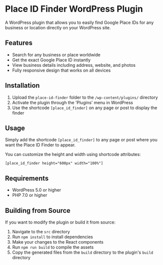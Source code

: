 
# Place ID Finder WordPress Plugin

A WordPress plugin that allows you to easily find Google Place IDs for any business or location directly on your WordPress site.

## Features

- Search for any business or place worldwide
- Get the exact Google Place ID instantly
- View business details including address, website, and photos
- Fully responsive design that works on all devices

## Installation

1. Upload the `place-id-finder` folder to the `/wp-content/plugins/` directory
2. Activate the plugin through the 'Plugins' menu in WordPress
3. Use the shortcode `[place_id_finder]` on any page or post to display the finder

## Usage

Simply add the shortcode `[place_id_finder]` to any page or post where you want the Place ID Finder to appear.

You can customize the height and width using shortcode attributes:

```
[place_id_finder height="600px" width="100%"]
```

## Requirements

- WordPress 5.0 or higher
- PHP 7.0 or higher

## Building from Source

If you want to modify the plugin or build it from source:

1. Navigate to the `src` directory
2. Run `npm install` to install dependencies
3. Make your changes to the React components
4. Run `npm run build` to compile the assets
5. Copy the generated files from the `build` directory to the plugin's `build` directory

